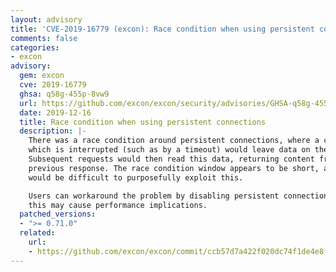 ```yaml
---
layout: advisory
title: 'CVE-2019-16779 (excon): Race condition when using persistent connections'
comments: false
categories:
- excon
advisory:
  gem: excon
  cve: 2019-16779
  ghsa: q58g-455p-8vw9
  url: https://github.com/excon/excon/security/advisories/GHSA-q58g-455p-8vw9
  date: 2019-12-16
  title: Race condition when using persistent connections
  description: |-
    There was a race condition around persistent connections, where a connection
    which is interrupted (such as by a timeout) would leave data on the socket.
    Subsequent requests would then read this data, returning content from the
    previous response. The race condition window appears to be short, and it
    would be difficult to purposefully exploit this.

    Users can workaround the problem by disabling persistent connections, though
    this may cause performance implications.
  patched_versions:
  - ">= 0.71.0"
  related:
    url:
    - https://github.com/excon/excon/commit/ccb57d7a422f020dc74f1de4e8fb505ab46d8a29
---
```

